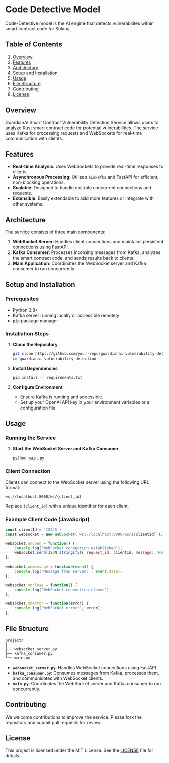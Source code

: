 # Code Detective Model 

Code-Detective model is the AI engine that detects vulnerabilites within smart contract code for Solana.

## Table of Contents
1. [Overview](#overview)
2. [Features](#features)
3. [Architecture](#architecture)
4. [Setup and Installation](#setup-and-installation)
5. [Usage](#usage)
6. [File Structure](#file-structure)
7. [Contributing](#contributing)
8. [License](#license)

## Overview
GuardianAI Smart Contract Vulnerability Detection Service allows users to analyze Rust smart contract code for potential vulnerabilities. The service uses Kafka for processing requests and WebSockets for real-time communication with clients.

## Features
- **Real-time Analysis**: Uses WebSockets to provide real-time responses to clients.
- **Asynchronous Processing**: Utilizes `aiokafka` and FastAPI for efficient, non-blocking operations.
- **Scalable**: Designed to handle multiple concurrent connections and requests.
- **Extensible**: Easily extendable to add more features or integrate with other systems.

## Architecture
The service consists of three main components:
1. **WebSocket Server**: Handles client connections and maintains persistent connections using FastAPI.
2. **Kafka Consumer**: Processes incoming messages from Kafka, analyzes the smart contract code, and sends results back to clients.
3. **Main Application**: Coordinates the WebSocket server and Kafka consumer to run concurrently.

## Setup and Installation

### Prerequisites
- Python 3.8+
- Kafka server running locally or accessible remotely
- `pip` package manager

### Installation Steps
1. **Clone the Repository**
   ```sh
   git clone https://github.com/your-repo/guardianai-vulnerability-detection.git
   cd guardianai-vulnerability-detection
   ```

2. **Install Dependencies**
   ```sh
   pip install -r requirements.txt
   ```

3. **Configure Environment**
   - Ensure Kafka is running and accessible.
   - Set up your OpenAI API key in your environment variables or a configuration file.

## Usage

### Running the Service
1. **Start the WebSocket Server and Kafka Consumer**
   ```sh
   python main.py
   ```

### Client Connection
Clients can connect to the WebSocket server using the following URL format:
```
ws://localhost:8000/ws/{client_id}
```

Replace `{client_id}` with a unique identifier for each client.

### Example Client Code (JavaScript)
```javascript
const clientId = '12345';
const websocket = new WebSocket(`ws://localhost:8000/ws/${clientId}`);

websocket.onopen = function() {
    console.log('WebSocket connection established');
    websocket.send(JSON.stringify({ request_id: clientId, message: 'Hello, server!' }));
};

websocket.onmessage = function(event) {
    console.log('Message from server:', event.data);
};

websocket.onclose = function() {
    console.log('WebSocket connection closed');
};

websocket.onerror = function(error) {
    console.log('WebSocket error:', error);
};
```

## File Structure
```
project/
│
├── websocket_server.py
├── kafka_consumer.py
└── main.py
```

- **`websocket_server.py`**: Handles WebSocket connections using FastAPI.
- **`kafka_consumer.py`**: Consumes messages from Kafka, processes them, and communicates with WebSocket clients.
- **`main.py`**: Coordinates the WebSocket server and Kafka consumer to run concurrently.

## Contributing
We welcome contributions to improve the service. Please fork the repository and submit pull requests for review.

## License
This project is licensed under the MIT License. See the [LICENSE](LICENSE) file for details.

